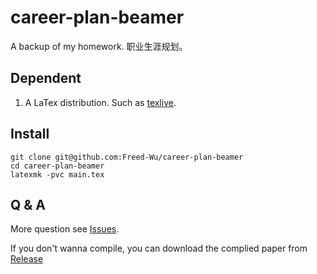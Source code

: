 career-plan-beamer
==================

A backup of my homework. 职业生涯规划。

Dependent
---------

1.  A LaTex distribution. Such as [texlive].

Install
-------

``` {.zsh}
git clone git@github.com:Freed-Wu/career-plan-beamer
cd career-plan-beamer
latexmk -pvc main.tex
```

Q & A
-----

More question see [Issues].

If you don't wanna compile, you can download the complied paper from
[Release]

  [texlive]: https://github.com/TeX-Live/texlive-source
  [Issues]: https://github.com/Freed-Wu/career-plan-beamer/issues
  [Release]: https://github.com/Freed-Wu/career-plan-beamer/releases/

